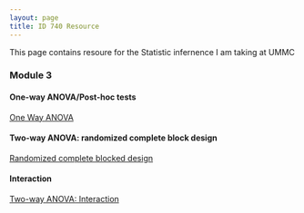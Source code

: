 ```yaml
---
layout: page
title: ID 740 Resource
---
```


This page contains resoure for the Statistic infernence I am taking at UMMC




### Module 3

#### One-way ANOVA/Post-hoc tests

[One Way ANOVA](http://jizongl.github.io/statistics/2015/09/29/One-way-ANOVA/)

#### Two-way ANOVA: randomized complete block design

[Randomized complete blocked design](http://jizongl.github.io/statistics/2015/09/29/Randomized-complete-block-design-stata/)

#### Interaction

[Two-way ANOVA: Interaction](http://jizongl.github.io/statistics/2015/09/29/ANOVA-interaction/)



